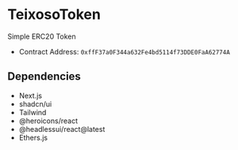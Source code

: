 # TeixosoToken
Simple ERC20 Token

- Contract Address: `0xffF37a0F344a632Fe4bd5114f73DDE0FaA62774A`

## Dependencies

- Next.js
- shadcn/ui
- Tailwind
- @heroicons/react
- @headlessui/react@latest
- Ethers.js

